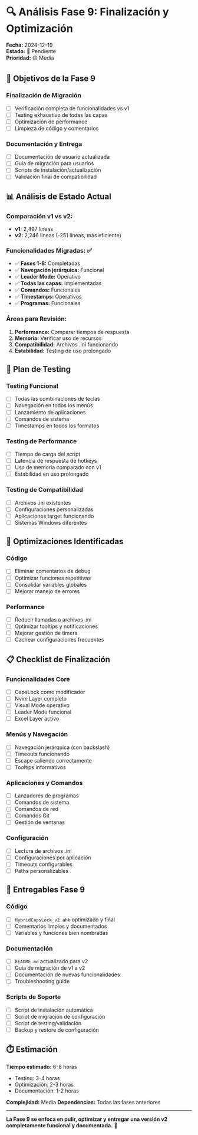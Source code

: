 # 🔍 Análisis Fase 9: Finalización y Optimización

**Fecha:** 2024-12-19  
**Estado:** 🔴 Pendiente  
**Prioridad:** 🟡 Media

## 🎯 Objetivos de la Fase 9

### **Finalización de Migración**
- [ ] Verificación completa de funcionalidades vs v1
- [ ] Testing exhaustivo de todas las capas
- [ ] Optimización de performance
- [ ] Limpieza de código y comentarios

### **Documentación y Entrega**
- [ ] Documentación de usuario actualizada
- [ ] Guía de migración para usuarios
- [ ] Scripts de instalación/actualización
- [ ] Validación final de compatibilidad

## 📊 Análisis de Estado Actual

### **Comparación v1 vs v2:**
- **v1:** 2,497 líneas
- **v2:** 2,246 líneas (-251 líneas, más eficiente)

### **Funcionalidades Migradas:** ✅
- ✅ **Fases 1-8:** Completadas
- ✅ **Navegación jerárquica:** Funcional
- ✅ **Leader Mode:** Operativo
- ✅ **Todas las capas:** Implementadas
- ✅ **Comandos:** Funcionales
- ✅ **Timestamps:** Operativos
- ✅ **Programas:** Funcionales

### **Áreas para Revisión:**
1. **Performance:** Comparar tiempos de respuesta
2. **Memoria:** Verificar uso de recursos
3. **Compatibilidad:** Archivos .ini funcionando
4. **Estabilidad:** Testing de uso prolongado

## 🧪 Plan de Testing

### **Testing Funcional**
- [ ] Todas las combinaciones de teclas
- [ ] Navegación en todos los menús
- [ ] Lanzamiento de aplicaciones
- [ ] Comandos de sistema
- [ ] Timestamps en todos los formatos

### **Testing de Performance**
- [ ] Tiempo de carga del script
- [ ] Latencia de respuesta de hotkeys
- [ ] Uso de memoria comparado con v1
- [ ] Estabilidad en uso prolongado

### **Testing de Compatibilidad**
- [ ] Archivos .ini existentes
- [ ] Configuraciones personalizadas
- [ ] Aplicaciones target funcionando
- [ ] Sistemas Windows diferentes

## 🔧 Optimizaciones Identificadas

### **Código**
- [ ] Eliminar comentarios de debug
- [ ] Optimizar funciones repetitivas
- [ ] Consolidar variables globales
- [ ] Mejorar manejo de errores

### **Performance**
- [ ] Reducir llamadas a archivos .ini
- [ ] Optimizar tooltips y notificaciones
- [ ] Mejorar gestión de timers
- [ ] Cachear configuraciones frecuentes

## 📋 Checklist de Finalización

### **Funcionalidades Core**
- [ ] CapsLock como modificador
- [ ] Nvim Layer completo
- [ ] Visual Mode operativo
- [ ] Leader Mode funcional
- [ ] Excel Layer activo

### **Menús y Navegación**
- [ ] Navegación jerárquica (con backslash)
- [ ] Timeouts funcionando
- [ ] Escape saliendo correctamente
- [ ] Tooltips informativos

### **Aplicaciones y Comandos**
- [ ] Lanzadores de programas
- [ ] Comandos de sistema
- [ ] Comandos de red
- [ ] Comandos Git
- [ ] Gestión de ventanas

### **Configuración**
- [ ] Lectura de archivos .ini
- [ ] Configuraciones por aplicación
- [ ] Timeouts configurables
- [ ] Paths personalizables

## 🚀 Entregables Fase 9

### **Código**
- [ ] `HybridCapsLock_v2.ahk` optimizado y final
- [ ] Comentarios limpios y documentados
- [ ] Variables y funciones bien nombradas

### **Documentación**
- [ ] `README.md` actualizado para v2
- [ ] Guía de migración de v1 a v2
- [ ] Documentación de nuevas funcionalidades
- [ ] Troubleshooting guide

### **Scripts de Soporte**
- [ ] Script de instalación automática
- [ ] Script de migración de configuración
- [ ] Script de testing/validación
- [ ] Backup y restore de configuración

## ⏱️ Estimación

**Tiempo estimado:** 6-8 horas
- Testing: 3-4 horas
- Optimización: 2-3 horas  
- Documentación: 1-2 horas

**Complejidad:** Media
**Dependencias:** Todas las fases anteriores

---

**La Fase 9 se enfoca en pulir, optimizar y entregar una versión v2 completamente funcional y documentada.** 🎯